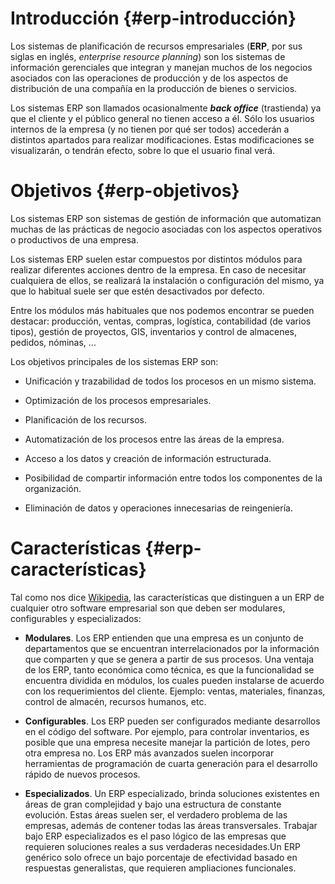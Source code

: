 
# Introducción {#erp-introducción}

Los sistemas de planificación de recursos empresariales (**ERP**, por sus siglas en inglés, *enterprise resource planning*) son los sistemas de información gerenciales que integran y manejan muchos de los negocios asociados con las operaciones de producción y de los aspectos de distribución de una compañía en la producción de bienes o servicios.

Los sistemas ERP son llamados ocasionalmente ***back office*** (trastienda) ya que el cliente y el público general no tienen acceso a él. Sólo los usuarios internos de la empresa (y no tienen por qué ser todos) accederán a distintos apartados para realizar modificaciones. Estas modificaciones se visualizarán, o tendrán efecto, sobre lo que el usuario final verá.

# Objetivos {#erp-objetivos}

Los sistemas ERP son sistemas de gestión de información que automatizan muchas de las prácticas de negocio asociadas con los aspectos operativos o productivos de una empresa.

Los sistemas ERP suelen estar compuestos por distintos módulos para realizar diferentes acciones dentro de la empresa. En caso de necesitar cualquiera de ellos, se realizará la instalación o configuración del mismo, ya que lo habitual suele ser que estén desactivados por defecto.

Entre los módulos más habituales que nos podemos encontrar se pueden destacar: producción, ventas, compras, logística, contabilidad (de varios tipos), gestión de proyectos, GIS, inventarios y control de almacenes, pedidos, nóminas, \...

Los objetivos principales de los sistemas ERP son:

-   Unificación y trazabilidad de todos los procesos en un mismo sistema.

-   Optimización de los procesos empresariales.

-   Planificación de los recursos.

-   Automatización de los procesos entre las áreas de la empresa.

-   Acceso a los datos y creación de información estructurada.

-   Posibilidad de compartir información entre todos los componentes de la organización.

-   Eliminación de datos y operaciones innecesarias de reingeniería.

# Características {#erp-características}

Tal como nos dice [Wikipedia](https://es.wikipedia.org/wiki/Sistema_de_planificaci%C3%B3n_de_recursos_empresariales#Definición), las características que distinguen a un ERP de cualquier otro software empresarial son que deben ser modulares, configurables y especializados:

-   **Modulares**. Los ERP entienden que una empresa es un conjunto de departamentos que se encuentran interrelacionados por la información que comparten y que se genera a partir de sus procesos. Una ventaja de los ERP, tanto económica como técnica, es que la funcionalidad se encuentra dividida en módulos, los cuales pueden instalarse de acuerdo con los requerimientos del cliente. Ejemplo: ventas, materiales, finanzas, control de almacén, recursos humanos, etc.

-   **Configurables**. Los ERP pueden ser configurados mediante desarrollos en el código del software. Por ejemplo, para controlar inventarios, es posible que una empresa necesite manejar la partición de lotes, pero otra empresa no. Los ERP más avanzados suelen incorporar herramientas de programación de cuarta generación para el desarrollo rápido de nuevos procesos.

-   **Especializados**. Un ERP especializado, brinda soluciones existentes en áreas de gran complejidad y bajo una estructura de constante evolución. Estas áreas suelen ser, el verdadero problema de las empresas, además de contener todas las áreas transversales. Trabajar bajo ERP especializados es el paso lógico de las empresas que requieren soluciones reales a sus verdaderas necesidades.Un ERP genérico solo ofrece un bajo porcentaje de efectividad basado en respuestas generalistas, que requieren ampliaciones funcionales.

